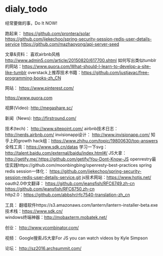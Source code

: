 # dialy_todo
经常要做的事，Do It NOW!

跑起来：
https://github.com/prontera/solar
https://github.com/jiekechoo/spring-security-session-redis-user-details-service
https://github.com/mazhaoyong/api-server-seed


文章&资料：
喜欢airbnb风格 http://www.admin5.com/article/20150820/617700.shtml
如何写出类似tumblr的网站：https://www.quora.com/What-should-I-learn-to-develop-a-site-like-tumblr
overstack上推荐技术书籍：https://github.com/justjavac/free-programming-books-zh_CN

网站：
https://www.pinterest.com/

https://www.quora.com


视屏(Video):
http://megashare.sc/



新闻（News):
http://firstround.com/


技术(tech)：
http://www.sitepoint.com/
airbnb技术日志：http://nerds.airbnb.com/
invisionapp设计： http://www.invisionapp.com/
知乎上的growth hack组：https://www.zhihu.com/topic/19800630/top-answers
全栈工具：https://www.sdk.cn/datas
学习一下svg：http://talent.baidu.com/external/baidu/index.html#/
JS大拿：http://getify.me/,https://github.com/getify/You-Dont-Know-JS
openrestry最佳实践https://github.com/moonbingbing/openresty-best-practices
spring redis session一体化： https://github.com/jiekechoo/spring-security-session-redis-user-details-service.git
js技术网站：https://www.hotjs.net/  
oauth2.0中文翻译： 
https://github.com/jeansfish/RFC6749.zh-cn 
https://github.com/jeansfish/RFC6750.zh-cn  
http2.0：https://github.com/abbshr/rfc7540-translation-zh_cn



工具：
翻墙软件https://s3.amazonaws.com/lantern/lantern-installer-beta.exe  
技术栈：https://www.sdk.cn/  
windows终端神器：http://mobaxterm.mobatek.net/  

创业：
http://www.ycombinator.com/


视频：
Google搜索JS大拿For JS you can watch videos by Kyle Simpson


论坛：
http://sz2016.archsummit.com/
